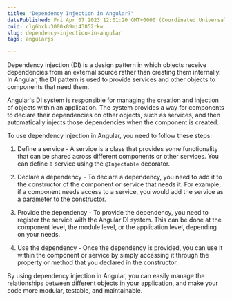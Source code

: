 ```yaml
---
title: "Dependency Injection in Angular?"
datePublished: Fri Apr 07 2023 12:01:20 GMT+0000 (Coordinated Universal Time)
cuid: clg6hxku3000x09mi43852rkw
slug: dependency-injection-in-angular
tags: angularjs

---
```


Dependency injection (DI) is a design pattern in which objects receive dependencies from an external source rather than creating them internally. In Angular, the DI pattern is used to provide services and other objects to components that need them.

Angular's DI system is responsible for managing the creation and injection of objects within an application. The system provides a way for components to declare their dependencies on other objects, such as services, and then automatically injects those dependencies when the component is created.

To use dependency injection in Angular, you need to follow these steps:

1. Define a service - A service is a class that provides some functionality that can be shared across different components or other services. You can define a service using the `@Injectable` decorator.
    
2. Declare a dependency - To declare a dependency, you need to add it to the constructor of the component or service that needs it. For example, if a component needs access to a service, you would add the service as a parameter to the constructor.
    
3. Provide the dependency - To provide the dependency, you need to register the service with the Angular DI system. This can be done at the component level, the module level, or the application level, depending on your needs.
    
4. Use the dependency - Once the dependency is provided, you can use it within the component or service by simply accessing it through the property or method that you declared in the constructor.
    

By using dependency injection in Angular, you can easily manage the relationships between different objects in your application, and make your code more modular, testable, and maintainable.